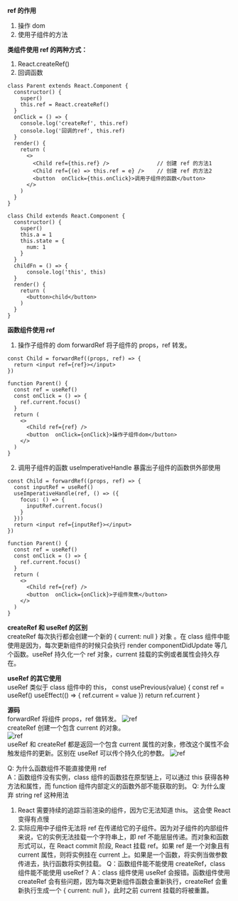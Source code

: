 **ref 的作用**
1. 操作 dom
2. 使用子组件的方法

**类组件使用 ref 的两种方式：**
1. React.createRef() 
2. 回调函数
```
class Parent extends React.Component {
  constructor() {
    super()
    this.ref = React.createRef()
  }
  onClick = () => {
    console.log('createRef', this.ref)
    console.log('回调的ref', this.ref)
  }
  render() {
    return (
      <>
        <Child ref={this.ref} />               // 创建 ref 的方法1
        <Child ref={(e) => this.ref = e} />    // 创建 ref 的方法2
        <button  onClick={this.onClick}>调用子组件的函数</button>
      </>
    )
  }
}

class Child extends React.Component {
  constructor() {
    super()
    this.a = 1
    this.state = {
      num: 1
    }
  }
  childFn = () => {
      console.log('this', this)
  }
  render() {
    return (
      <button>child</button>
    )
  }
}

```

**函数组件使用 ref**
1. 操作子组件的 dom
forwardRef 将子组件的 props，ref 转发。
```
const Child = forwardRef((props, ref) => {
  return <input ref={ref}></input>
})

function Parent() {
  const ref = useRef()
  const onClick = () => {
    ref.current.focus()
  }
  return (
    <>
      <Child ref={ref} />
      <button  onClick={onClick}>操作子组件dom</button>
    </>
  )
}
```
2. 调用子组件的函数
useImperativeHandle 暴露出子组件的函数供外部使用
```
const Child = forwardRef((props, ref) => {
  const inputRef = useRef()
  useImperativeHandle(ref, () => ({
    focus: () => {
      inputRef.current.focus()
    }
  }))
  return <input ref={inputRef}></input>
})

function Parent() {
  const ref = useRef()  
  const onClick = () => {
    ref.current.focus()
  }
  return (
    <>
      <Child ref={ref} />
      <button  onClick={onClick}>子组件聚焦</button>
    </>
  )
}
```
**createRef 和 useRef 的区别**    
createRef 每次执行都会创建一个新的 { current: null } 对象 。在 class 组件中能使用是因为，每次更新组件的时候只会执行 render componentDidUpdate 等几个函数。useRef 持久化一个 ref 对象，current 挂载的实例或者属性会持久存在。 

**useRef 的其它使用**   
useRef 类似于 class 组件中的 this，
const usePrevious(value) {
  const ref = useRef()
  useEffect(() => {
    ref.current = value
  })
  return ref.current
}

**源码**      
forwardRef 将组件 props，ref 做转发。
![ref](/images/react/forwardRef.png)      
createRef 创建一个包含 current 的对象。        
![ref](/images/react/createRef.png)     
useRef 和 createRef 都是返回一个包含 current  属性的对象，修改这个属性不会触发组件的更新。区别在 useRef 可以传个持久化的参数。
![ref](/images/react/useRef.png)     

Q: 为什么函数组件不能直接使用 ref    
A：函数组件没有实例，class 组件的函数挂在原型链上，可以通过 this 获得各种方法和属性，而 function 组件内部定义的函数外部不能获取的到。
Q: 为什么废弃 string ref 这种用法
1. React 需要持续的追踪当前渲染的组件，因为它无法知道 this。 这会使 React 变得有点慢
2. 实际应用中子组件无法将 ref 在传递给它的子组件。因为对子组件的内部组件来说，它的实例无法挂载一个字符串上，即 ref 不能层层传递。而对象和函数形式可以，在 React commit 阶段, React 挂载 ref。如果 ref 是一个对象且有 current 属性，则将实例挂在 current 上。如果是一个函数，将实例当做参数传进去，执行函数将实例挂载。
Q：函数组件能不能使用 createRef，class 组件能不能使用 useRef？
A：class 组件使用 useRef 会报错。函数组件使用 createRef 会有些问题，因为每次更新组件函数会重新执行，createRef 会重新执行生成一个 { current: null }，此时之前 current 挂载的将被重置。



